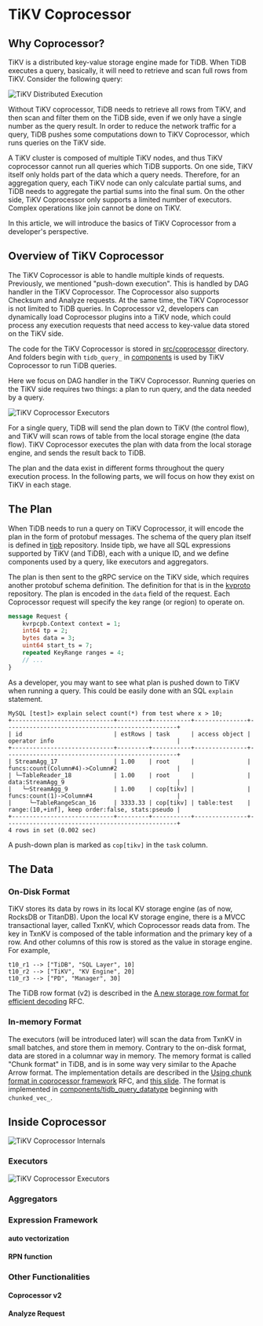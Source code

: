 # TiKV Coprocessor

## Why Coprocessor?

TiKV is a distributed key-value storage engine made for TiDB. When TiDB executes a query, basically, it will need to retrieve and scan full rows from TiKV. Consider the following query: 

![TiKV Distributed Execution](../../media/tikv-distributed-execution.png)

Without TiKV coprocessor, TiDB needs to retrieve all rows from TiKV, and then scan and filter them on the TiDB side, even if we only have a single number as the query result. In order to reduce the network traffic for a query, TiDB pushes some computations down to TiKV Coprocessor, which runs queries on the TiKV side.

A TiKV cluster is composed of multiple TiKV nodes, and thus TiKV coprocessor cannot run all queries which TiDB supports. On one side, TiKV itself only holds part of the data which a query needs. Therefore, for an aggregation query, each TiKV node can only calculate partial sums, and TiDB needs to aggregate the partial sums into the final sum. On the other side, TiKV Coprocessor only supports a limited number of executors. Complex operations like join cannot be done on TiKV.

In this article, we will introduce the basics of TiKV Coprocessor from a developer's perspective.

## Overview of TiKV Coprocessor

The TiKV Coprocessor is able to handle multiple kinds of requests. Previously, we mentioned "push-down execution". This is handled by DAG handler in the TiKV Coprocessor. The Coprocessor also supports Checksum and Analyze requests. At the same time, the TiKV Coprocessor is not limited to TiDB queries. In Coprocessor v2, developers can dynamically load Coprocessor plugins into a TiKV node, which could process any execution requests that need access to key-value data stored on the TiKV side.

The code for the TiKV Coprocessor is stored in [src/coprocessor](https://github.com/tikv/tikv/tree/master/src/coprocessor) directory. And folders begin with `tidb_query_` in [components](https://github.com/tikv/tikv/tree/master/components) is used by TiKV Coprocessor to run TiDB queries.

Here we focus on DAG handler in the TiKV Coprocessor. Running queries on the TiKV side requires two things: a plan to run query, and the data needed by a query.

![TiKV Coprocessor Executors](../../media/copr-overview.png)

For a single query, TiDB will send the plan down to TiKV (the control flow), and TiKV will scan rows of table from the local storage engine (the data flow). TiKV Coprocessor executes the plan with data from the local storage engine, and sends the result back to TiDB.

The plan and the data exist in different forms throughout the query execution process. In the following parts, we will focus on how they exist on TiKV in each stage.

## The Plan

When TiDB needs to run a query on TiKV Coprocessor, it will encode the plan in the form of protobuf messages. The schema of the query plan itself is defined in [tipb](https://github.com/pingcap/tipb) repository. Inside tipb, we have all SQL expressions supported by TiKV (and TiDB), each with a unique ID, and we define components used by a query, like executors and aggregators.

The plan is then sent to the gRPC service on the TiKV side, which requires another protobuf schema definition. The definition for that is in the [kvproto](https://github.com/pingcap/kvproto/blob/master/proto/coprocessor.proto) repository. The plan is encoded in the `data` field of the request. Each Coprocessor request will specify the key range (or region) to operate on.

```protobuf
message Request {
    kvrpcpb.Context context = 1;
    int64 tp = 2;
    bytes data = 3;
    uint64 start_ts = 7;
    repeated KeyRange ranges = 4;
    // ...
}
```

As a developer, you may want to see what plan is pushed down to TiKV when running a query. This could be easily done with an SQL `explain` statement.


```plain
MySQL [test]> explain select count(*) from test where x > 10;
+-----------------------------+---------+-----------+---------------+-------------------------------------------------+
| id                          | estRows | task      | access object | operator info                                   |
+-----------------------------+---------+-----------+---------------+-------------------------------------------------+
| StreamAgg_17                | 1.00    | root      |               | funcs:count(Column#4)->Column#2                 |
| └─TableReader_18            | 1.00    | root      |               | data:StreamAgg_9                                |
|   └─StreamAgg_9             | 1.00    | cop[tikv] |               | funcs:count(1)->Column#4                        |
|     └─TableRangeScan_16     | 3333.33 | cop[tikv] | table:test    | range:(10,+inf], keep order:false, stats:pseudo |
+-----------------------------+---------+-----------+---------------+-------------------------------------------------+
4 rows in set (0.002 sec)
```

A push-down plan is marked as `cop[tikv]` in the `task` column.

## The Data

### On-Disk Format

TiKV stores its data by rows in its local KV storage engine (as of now, RocksDB or TitanDB). Upon the local KV storage engine, there is a MVCC transactional layer, called TxnKV, which Coprocessor reads data from. The key in TxnKV is composed of the table information and the primary key of a row. And other columns of this row is stored as the value in storage engine. For example,

```plain
t10_r1 --> ["TiDB", "SQL Layer", 10]
t10_r2 --> ["TiKV", "KV Engine", 20]
t10_r3 --> ["PD", "Manager", 30]
```

The TiDB row format (v2) is described in the [A new storage row format for efficient decoding](https://github.com/pingcap/tidb/blob/master/docs/design/2018-07-19-row-format.md) RFC.

### In-memory Format

The executors (will be introduced later) will scan the data from  TxnKV in small batches, and store them in memory. Contrary to the on-disk format, data are stored in a columnar way in memory. The memory format is called "Chunk format" in TiDB, and is in some way very similar to the Apache Arrow format. The implementation details are described in the [Using chunk format in coprocessor framework](https://github.com/tikv/rfcs/blob/master/text/0043-copr-chunk.md) RFC, and [this slide](https://docs.google.com/presentation/d/1fUQTJ6gEscHUag9OhIIePL9uiIYJ61TSpfor-pajBoE/edit#slide=id.g446c4deb4d_0_341). The format is implemented in [components/tidb_query_datatype](https://github.com/tikv/tikv/tree/master/components/tidb_query_datatype/src/codec/data_type) beginning with `chunked_vec_`.

## Inside Coprocessor

![TiKV Coprocessor Internals](../../media/inside-copr.png)

### Executors

![TiKV Coprocessor Executors](../../media/copr-executors.png)

### Aggregators

### Expression Framework

#### auto vectorization

#### RPN function

### Other Functionalities

#### Coprocessor v2

#### Analyze Request